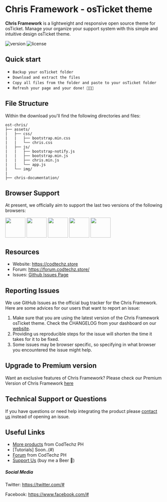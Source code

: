 # Chris Framework - osTicket theme


**Chris Framework** is a lightweight and responsive open source theme for osTicket. Manage your organize your support system with this simple and intuitive design osTicket theme.




![version](https://img.shields.io/badge/version-1.0.0-blue.svg)  ![license](https://img.shields.io/badge/license-MIT-blue.svg)



## Quick start
- `Backup your osTicket folder`
- `Download and extract the files`
- `Copy all files from the folder and paste to your osTicket folder`
- `Refresh your page and your done! 🍻🥳👏`

## File Structure
Within the download you'll find the following directories and files:

```
ost-chris/
├── assets/
|   ├── css/
|   |   ├── bootstrap.min.css
|   |   └── chris.css
|   ├── js/
|   |   ├── bootstrap-notify.js
|   |   ├── bootstrap.min.js
|   |   ├── chris.min.js
|   |   └── app.js
|   └── img/
|
├── chris-documentation/

```


## Browser Support

At present, we officially aim to support the last two versions of the following browsers:

<img src="https://s3.amazonaws.com/creativetim_bucket/github/browser/chrome.png" width="64" height="64"> <img src="https://s3.amazonaws.com/creativetim_bucket/github/browser/firefox.png" width="64" height="64"> <img src="https://s3.amazonaws.com/creativetim_bucket/github/browser/edge.png" width="64" height="64"> <img src="https://s3.amazonaws.com/creativetim_bucket/github/browser/safari.png" width="64" height="64"> <img src="https://s3.amazonaws.com/creativetim_bucket/github/browser/opera.png" width="64" height="64">


## Resources
- Website: <https://codtechz.store>
- Forum: <https://forum.codtechz.store/>
- Issues: [Github Issues Page](https://https://github.com/codtechzofficial/ost-chris/issues)


## Reporting Issues

We use GitHub Issues as the official bug tracker for the Chris Framework. Here are some advices for our users that want to report an issue:

1. Make sure that you are using the latest version of the Chris Framework osTicket theme. Check the CHANGELOG from your dashboard on our [website](https://codtechz.store/).
2. Providing us reproducible steps for the issue will shorten the time it takes for it to be fixed.
3. Some issues may be browser specific, so specifying in what browser you encountered the issue might help.


## Upgrade to Premium version

Want an exclusive features of Chris Framework? Please check our Premium Version of Chris Framework [here](https://forum.codtechz.store/)


## Technical Support or Questions

If you have questions or need help integrating the product please [contact us](https://codtechz.store/contact-us) instead of opening an issue.


## Useful Links

- [More products](https://codtechz.store/contact-us) from CodTechz PH
- [Tutorials] Soon..(#)
- [Forum](https://forum.codtechz.store/) from CodTechz PH
- [Support Us](https://paypal.me/codtechzPH) (buy me a Beer 🍺)


##### Social Media

Twitter: <https://twitter.com/#>

Facebook: <https://www.facebook.com/#>
